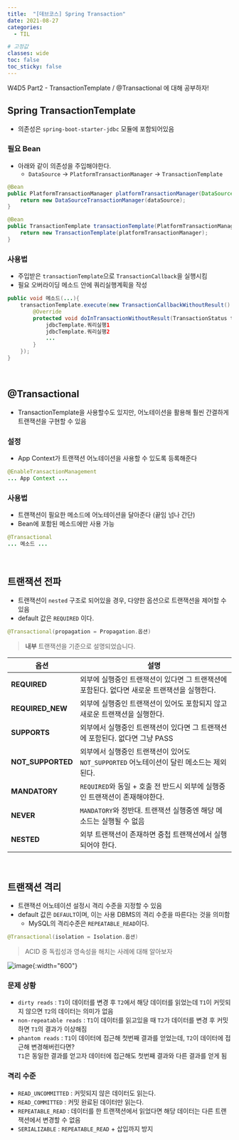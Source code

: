 ```yaml
---
title:  "[데브코스] Spring Transaction"
date: 2021-08-27
categories: 
  - TIL

# 고정값
classes: wide
toc: false
toc_sticky: false
---
```


W4D5 Part2 - TransactionTemplate / @Transactional 에 대해 공부하자!


## Spring TransactionTemplate

- 의존성은 `spring-boot-starter-jdbc` 모듈에 포함되어있음

### 필요 Bean

- 아래와 같이 의존성을 주입해야한다.
	- `DataSource` -> `PlatformTransactionManager` -> `TransactionTemplate`

```java
@Bean
public PlatformTransactionManager platformTransactionManager(DataSource dataSource) {
    return new DataSourceTransactionManager(dataSource);
}

@Bean
public TransactionTemplate transactionTemplate(PlatformTransactionManager platformTransactionManager) {
    return new TransactionTemplate(platformTransactionManager);
}
```

### 사용법

- 주입받은 `transactionTemplate`으로 `TransactionCallback`을 실행시킴
- 필요 오버라이딩 메소드 안에 쿼리실행계획을 작성

```java
public void 메소드(...){
    transactionTemplate.execute(new TransactionCallbackWithoutResult() {
        @Override
        protected void doInTransactionWithoutResult(TransactionStatus transactionStatus) {
			jdbcTemplate.쿼리실행1
			jdbcTemplate.쿼리실행2
			...
        }
    });
}
```

<br>

## @Transactional

- TransactionTemplate을 사용할수도 있지만, 어노테이션을 활용해 훨씬 간결하게 트랜잭션을 구현할 수 있음

### 설정

- App Context가 트랜잭션 어노테이션을 사용할 수 있도록 등록해준다

```java
@EnableTransactionManagement
... App Context ...
```
### 사용법

- 트랜잭션이 필요한 메소드에 어노테이션을 달아준다 (끝임 넘나 간단)
- Bean에 포함된 메소드에만 사용 가능

```java
@Transactional
... 메소드 ...
```

<br>

## 트랜잭션 전파

- 트랜잭션이 `nested` 구조로 되어있을 경우, 다양한 옵션으로 트랜잭션을 제어할 수 있음
- default 값은 `REQUIRED` 이다.

```java
@Transactional(propagation = Propagation.옵션)
```

> **내부** 트랜잭션을 기준으로 설명되었습니다.

|옵션|설명|
|---|---|
|**REQUIRED**|외부에 실행중인 트랜잭션이 있다면 그 트랜잭션에 포함된다. 없다면 새로운 트랜잭션을 실행한다.|
|**REQUIRED_NEW**|외부에 실행중인 트랜잭션이 있어도 포함되지 않고 새로운 트랜잭션을 실행한다.|
|**SUPPORTS**|외부에서 실행중인 트랜잭션이 있다면 그 트랜잭션에 포함된다. 없다면 그냥 PASS|
|**NOT_SUPPORTED**|외부에서 실행중인 트랜잭션이 있어도 `NOT_SUPPORTED` 어노테이션이 달린 메소드는 제외된다.|
|**MANDATORY**|`REQUIRED`와 동일 + 호출 전 반드시 외부에 실행중인 트랜잭션이 존재해야한다.|
|**NEVER**|`MANDATORY`와 정반대. 트랜잭션 실행중엔 해당 메소드는 실행될 수 없음|
|**NESTED**|외부 트랜잭션이 존재하면 중첩 트랜잭션에서 실행되어야 한다.|

<br>

## 트랜잭션 격리

- 트랜잭션 어노테이션 설정시 격리 수준을 지정할 수 있음
- default 값은 `DEFAULT`이며, 이는 사용 DBMS의 격리 수준을 따른다는 것을 의미함
    - MySQL의 격리수준은 `REPEATABLE_READ`이다.

```java
@Transactional(isolation = Isolation.옵션)
```


> ACID 중 독립성과 영속성을 해치는 사례에 대해 알아보자

![image](https://user-images.githubusercontent.com/71180414/131245601-e5a6b73a-ae7d-47d6-a51a-3782d77776b5.png){:width="600"}

### 문제 상황

- `dirty reads` : `T1`이 데이터를 변경 후 `T2`에서 해당 데이터를 읽었는데 `T1`이 커밋되지 않으면 `T2`의 데이터는 의미가 없음
- `non-repeatable reads` : `T1`이 데이터를 읽고있을 때 `T2`가 데이터를 변경 후 커밋하면 `T1`의 결과가 이상해짐
- `phantom reads` : `T1`이 데이터에 접근해 첫번째 결과를 얻었는데, `T2`이 데이터에 접근해 변경해버린다면? <br> `T1`은 동일한 결과를 얻고자 데이터에 접근해도 첫번째 결과와 다른 결과를 얻게 됨

### 격리 수준

- `READ_UNCOMMITTED` : 커밋되지 않은 데이터도 읽는다.
- `READ_COMMITTED` : 커밋 완료된 데이터만 읽는다.
- `REPEATABLE_READ` : 데이터를 한 트랜잭션에서 읽었다면 해당 데이터는 다른 트랜잭션에서 변경할 수 없음
- `SERIALIZABLE` : `REPEATABLE_READ` + 삽입까지 방지

